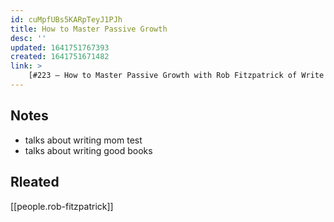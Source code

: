 ```yaml
---
id: cuMpfUBs5KARpTeyJ1PJh
title: How to Master Passive Growth
desc: ''
updated: 1641751767393
created: 1641751671482
link: >
    [#223 – How to Master Passive Growth with Rob Fitzpatrick of Write Useful Books — Indie Hackers](https://overcast.fm/+JmiOe9Z1U)
---
```


## Notes
- talks about writing mom test
- talks about writing good books

## Rleated
[[people.rob-fitzpatrick]]